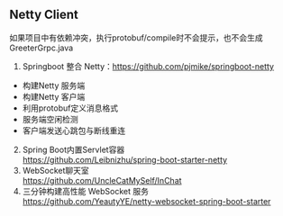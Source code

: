 ## Netty Client

如果项目中有依赖冲突，执行protobuf/compile时不会提示，也不会生成GreeterGrpc.java

1. Springboot 整合 Netty：https://github.com/pjmike/springboot-netty

- 构建Netty 服务端
- 构建Netty 客户端
- 利用protobuf定义消息格式
- 服务端空闲检测
- 客户端发送心跳包与断线重连

2. Spring Boot内置Servlet容器  
	https://github.com/Leibnizhu/spring-boot-starter-netty
3. WebSocket聊天室  
  https://github.com/UncleCatMySelf/InChat 
4. 三分钟构建高性能 WebSocket 服务  
	https://github.com/YeautyYE/netty-websocket-spring-boot-starter

